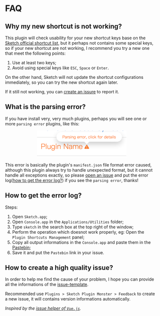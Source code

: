 # FAQ

## Why my new shortcut is not working?

This plugin will check usability for your new shortcut keys base on the [Sketch official shortcut list](https://sketchapp.com/docs/shortcuts/), but it perhaps not contains some special keys, so if your new shortcut are not working, I recommend you try a new one that meet the following points:

1. Use at least two keys;
2. Avoid using special keys like `ESC`, `Space` or `Enter`.

On the other hand, Sketch will not update the shortcut configurations immediately, so you can try the new shortcut again later.

If it still not working, you can [create an issure](#how-to-create-a-high-quality-issue) to report it.

## What is the parsing error?

If you have install very, very much plugins, perhaps you will see one or more `parsing error` plugins, like this:

<p align="center"><img width="295" src="./parsing_error_pic.png"></p>

This error is basically the plugin's `manifest.json` file format error caused, although this plugin always try to handle unexpected format, but it cannot handle all exceptions exactly, so please [open an issue](#how-to-create-a-high-quality-issue) and put the error log([how to get the error log?](#how-to-get-the-error-log)) if you see the `parsing error`, thanks!

## How to get the error log?

Steps:

1. Open `Sketch.app`;
2. Open `Console.app` in the `Applications/Utilities` folder;
3. Type `sketch` in the search box at the top right of the window;
4. Perform the operation which doesnot work properly, eg: Open the `Plugin Shortcuts Management` panel;
5. Copy all output informations in the `Console.app` and paste them in the [Pastebin](https://pastebin.com/);
6. Save it and put the `Pastebin` link in your issue.

## How to create a high quality issue?

In order to help me find the cause of your problem, I hope you can provide all the informations of the [issue-template](https://raw.githubusercontent.com/PeachScript/sketch-plugin-monster/master/.github/ISSUE_TEMPLATE.md).

Recommended use `Plugins > Sketch Plugin Monster > Feedback` to create a new issue, it will contains version informations automatically.

*Inspired by the [issue helper of `Vue.js`](https://new-issue.vuejs.org/).*
